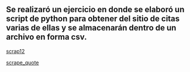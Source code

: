 ## Se realizaró un ejercicio en donde se elaboró un script de python para obtener del sitio de citas varias de ellas y se almacenarán dentro de un archivo en forma csv.

[scrap12]()

[scrape_quote]()
